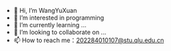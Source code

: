 - 👋 Hi, I’m WangYuXuan
- 👀 I’m interested in programming
- 🌱 I’m currently learning ...
- 💞️ I’m looking to collaborate on ...
- 📫 How to reach me：202284010107@stu.qlu.edu.cn

<!---
WangYuXuan1145/WangYuXuan1145 is a ✨ special ✨ repository because its `README.md` (this file) appears on your GitHub profile.
You can click the Preview link to take a look at your changes.
--->
